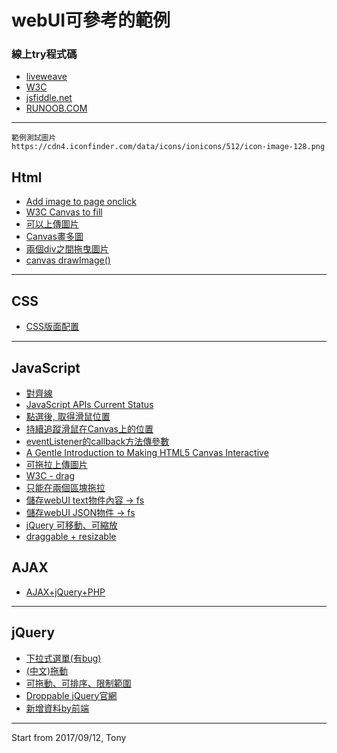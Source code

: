 # webUI可參考的範例

### 線上try程式碼
- [liveweave](http://liveweave.com/)
- [W3C](https://www.w3schools.com/html/tryit.asp?filename=tryhtml_default)
- [jsfiddle.net](http://jsfiddle.net/vrUgs/2/)
- [RUNOOB.COM](http://www.runoob.com/try/try.php?filename=jqueryui-example-draggable)
---

```
範例測試圖片
https://cdn4.iconfinder.com/data/icons/ionicons/512/icon-image-128.png
```

## Html
- [Add image to page onclick](https://stackoverflow.com/questions/8886248/add-image-to-page-onclick)
- [W3C Canvas to fill](https://www.w3schools.com/html/tryit.asp?filename=tryhtml5_canvas_tut_img)
- [可以上傳圖片](https://disp.cc/b/11-8uGt)
- [Canvas畫多圖](http://www.dummies.com/web-design-development/site-development/how-to-include-images-on-your-web-page-with-html5-canvas/)
- [兩個div之間拖曳圖片](https://www.w3schools.com/html/tryit.asp?filename=tryhtml5_draganddrop2)
- [canvas drawImage()](http://www.html5canvastutorials.com/tutorials/html5-canvas-images/)

---

## CSS
- [CSS版面配置](http://zh-tw.learnlayout.com/position.html)


---

## JavaScript
- [對齊線](http://runjs.cn/code/7woaho1m)
- [JavaScript APIs Current Status](https://www.w3.org/standards/techs/js#w3c_all)
- [點選後, 取得滑鼠位置](https://www.w3schools.com/jsref/tryit.asp?filename=tryjsref_event_mouse_clientxy)
- [持續追蹤滑鼠在Canvas上的位置](http://www.w3school.com.cn/tiy/t.asp?f=html5_canvas_coordinates)
- [eventListener的callback方法傳參數](http://www.jstips.co/zh_tw/javascript/passing-arguments-to-callback-functions/)
- [A Gentle Introduction to Making HTML5 Canvas Interactive](https://simonsarris.com/making-html5-canvas-useful/)
- [可拖拉上傳圖片](http://blogs.sitepointstatic.com/examples/tech/filedrag/2/index.html)
- [W3C - drag](https://www.w3schools.com/html/tryit.asp?filename=tryhtml5_draganddrop2)
- [只能在兩個區塊拖拉](http://jsfiddle.net/U2nKh/20/)
- [儲存webUI text物件內容 -> fs](http://html5-demos.appspot.com/static/a.download.html)
- [儲存webUI JSON物件 -> fs](http://jsfiddle.net/RZBbY/10/)
- [jQuery 可移動、可縮放](http://viralpatel.net/blogs/jquery-resizable-draggable-resize-drag-tutorial-example/)
- [draggable + resizable](http://jsfiddle.net/lotusgodkk/8VY52/250/)


## AJAX
- [AJAX+jQuery+PHP](http://viralpatel.net/blogs/jquery-ajax-tutorial-example-ajax-jquery-development/)


---

## jQuery
- [下拉式選單(有bug)](http://jsfiddle.net/RobinvdA/wQ8YA/34/)
- [(中文)拖動](http://www.runoob.com/jqueryui/example-draggable.html)
- [可拖動、可排序、限制範圍](http://www.pureexample.com/tw/jquery-ui/draggable-options-connect-to-sortable.html)
- [Droppable jQuery官網](http://jqueryui.com/droppable/#default)
- [新增資料by前端](http://jsfiddle.net/nkaq816f/)

---
Start from 2017/09/12, Tony


